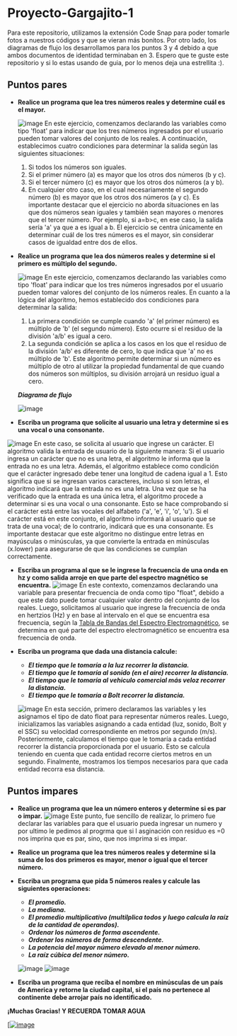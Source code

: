 # Proyecto-Gargajito-1
Para este repositorio, utilizamos la extensión Code Snap para poder tomarle fotos a nuestros códigos y que se vieran más bonitos. Por otro lado, los diagramas de flujo los desarrollamos para los puntos 3 y 4 debido a que ambos documentos de identidad terminaban en 3.
Espero que te guste este repositorio y si lo estas usando de guia, por lo menos deja una estrellita :).
## Puntos pares
+ **Realice un programa que lea tres números reales y determine cuál es el mayor.**

  ![image](https://github.com/Cate1911/Proyecto-Gargajito-1/assets/141857246/4b7d3670-f038-4fa7-a59e-24a57a5cfd44)
 En este ejercicio, comenzamos declarando las variables como tipo 'float' para indicar que los tres números ingresados por el usuario pueden tomar valores del conjunto de los reales. A continuación, establecimos cuatro condiciones para determinar la salida según las siguientes situaciones:
  1. Si todos los números son iguales.
  2. Si el primer número (a) es mayor que los otros dos números (b y c).
  3. Si el tercer número (c) es mayor que los otros dos números (a y b).
  4. En cualquier otro caso, en el cual necesariamente el segundo número (b) es mayor que los otros dos números (a y c).
  Es importante destacar que el ejercicio no aborda situaciones en las que dos números sean iguales y también sean mayores o menores que el tercer número. Por ejemplo, si a=b>c, en ese caso, la salida sería 'a' ya que a es igual a b. El ejercicio se centra únicamente en determinar cuál de los tres números es el mayor, sin considerar casos de igualdad entre dos de ellos.
+ **Realice un programa que lea dos números reales y determine si el primero es múltiplo del segundo.**

  ![image](https://github.com/Cate1911/Proyecto-Gargajito-1/assets/141857246/60e69457-ab19-4f01-8365-abf23ad22230)
  En este ejercicio, comenzamos declarando las variables como tipo 'float' para indicar que los tres números ingresados por el usuario pueden tomar valores del conjunto de los números reales. En cuanto a la lógica del algoritmo, hemos establecido dos condiciones para determinar la salida:
  1. La primera condición se cumple cuando 'a' (el primer número) es múltiplo de 'b' (el segundo número). Esto ocurre si el residuo de la división 'a/b' es igual a cero.
  2. La segunda condición se aplica a los casos en los que el residuo de la división 'a/b' es diferente de cero, lo que indica que 'a' no es múltiplo de 'b'.
  Este algoritmo permite determinar si un número es múltiplo de otro al utilizar la propiedad fundamental de que cuando dos números son múltiplos, su división arrojará un residuo igual a cero.
   
   **_Diagrama de flujo_**

     ![image](https://github.com/Cate1911/Proyecto-Gargajito-1/assets/141857246/5edba27b-13c9-45bd-91cf-9bb5174c4c9c)

+  **Escriba un programa que solicite al usuario una letra y determine si es una vocal o una consonante.**

  ![image](https://github.com/Cate1911/Proyecto-Gargajito-1/assets/141857246/c3dd4ed6-8a51-46fe-8a76-ba30c5ff1f22)
  En este caso, se solicita al usuario que ingrese un carácter. El algoritmo valida la entrada de usuario de la siguiente manera:
  Si el usuario ingresa un carácter que no es una letra, el algoritmo le informa que la entrada no es una letra. Además, el algoritmo establece como condición que el carácter ingresado debe tener una longitud de cadena igual a 1. Esto significa que si se ingresan varios caracteres, incluso si son letras, el algoritmo indicará que la entrada no es una letra.
  Una vez que se ha verificado que la entrada es una única letra, el algoritmo procede a determinar si es una vocal o una consonante. Esto se hace comprobando si el carácter está entre las vocales del alfabeto ('a', 'e', 'i', 'o', 'u'). Si el carácter está en este conjunto, el algoritmo informará al usuario que se trata de una vocal; de lo contrario, indicará que es una consonante.
  Es importante destacar que este algoritmo no distingue entre letras en mayúsculas o minúsculas, ya que convierte la entrada en minúsculas (x.lower) para asegurarse de que las condiciones se cumplan correctamente.
+ **Escriba un programa al que se le ingrese la frecuencia de una onda en hz y como salida arroje en que parte del espectro magnético se encuentra.**
  ![image](https://github.com/Cate1911/Proyecto-Gargajito-1/assets/141857246/4528f85d-8879-407a-98fe-00e5836f7dae)
  En este contexto, comenzamos declarando una variable para presentar frecuencia de onda como tipo "float", debido a que este dato puede tomar cualquier valor dentro del conjunto de los reales. Luego, solicitamos al usuario que ingrese la frecuencia de onda en hertzios (Hz) y en base al intervalo en el que se encuentra esa frecuencia, según la <a href="https://es.wikipedia.org/wiki/Espectro_electromagn%C3%A9tico">Tabla de Bandas del Espectro Electromagnético</a>, se determina en qué parte del espectro electromagnético se encuentra esa frecuencia de onda. 
+ **Escriba un programa que dada una distancia calcule:**
  * **_El tiempo que le tomaría a la luz recorrer la distancia._**
  * **_El tiempo que le tomaría al sonido (en el aire) recorrer la distancia._**
  * **_El tiempo que le tomaría al vehiculo comercial más veloz recorrer la distancia._**
  * **_El tiempo que le tomaría a Bolt recorrer la distancia._**
  
  ![image](https://github.com/Cate1911/Proyecto-Gargajito-1/assets/141857246/9a501af8-62fd-482c-a8c4-2725ed105124)
  En esta sección, primero declaramos las variables y les asignamos el tipo de dato float para representar números reales. Luego, inicializamos las variables asignando a cada entidad (luz, sonido, Bolt y el SSC) su velocidad correspondiente en metros por segundo (m/s). Posteriormente, calculamos el tiempo que le tomaría a cada entidad recorrer la distancia proporcionada por el usuario. Esto se calcula teniendo en cuenta que cada entidad recorre ciertos metros en un segundo. Finalmente, mostramos los tiempos necesarios para que cada entidad recorra esa distancia.
## Puntos impares
+ **Realice un programa que lea un número enteros y determine si es par o impar.**
![image](https://github.com/Cate1911/Proyecto-Gargajito-1/assets/142174506/658534d7-30d4-4019-b158-ec78d73d167f)
  Este punto, fue sencillo de realizar, lo primero fue declarar las variables para que el usuario pueda ingresar un numero y por ultimo le pedimos al progrma que si l asginación con residuo es =0 nos imprina que es par, sino, que nos imprima si es impar.
+ **Realice un programa que lea tres números reales y determine si la suma de los dos primeros es mayor, menor o igual que el tercer número.**
+ **Escriba un programa que pida 5 números reales y calcule las siguientes operaciones:**
  * **_El promedio._**
  * **_La mediana._**
  * **_El promedio multiplicativo (multilplica todos y luego calcula la raíz de la cantidad de operandos)._**
  * **_Ordenar los números de forma ascendente._**
  * **_Ordenar los números de forma descendente._**
  * **_La potencia del mayor número elevado al menor número._**
  * **_La raíz cúbica del menor número._**
  

  ![image](https://github.com/Cate1911/Proyecto-Gargajito-1/assets/141857246/6f762701-cc3a-4cf0-a330-8bfc6b758be6)
  ![image](https://github.com/Cate1911/Proyecto-Gargajito-1/assets/141857246/0d88b162-03dc-48da-acaa-589562db1091)

+ **Escriba un programa que reciba el nombre en minúsculas de un país de America y retorne la ciudad capital, si el país no pertenece al continente debe arrojar país no identificado.**

**¡Muchas Gracias! Y RECUERDA TOMAR AGUA**

[[![image](https://github.com/Cate1911/Proyecto-Gargajito-1/assets/141857246/2f9523bb-ee74-4f61-a7f5-3f864ae13a66)](https://open.spotify.com/intl-es/track/2VCSO1mqWPALcPbEQwgSd3?si=8a435d63fae64e24)
